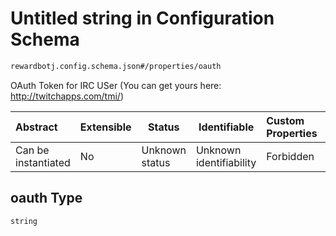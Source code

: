 # Untitled string in Configuration Schema

```txt
rewardbotj.config.schema.json#/properties/oauth
```

OAuth Token for IRC USer (You can get yours here: <http://twitchapps.com/tmi/>)


| Abstract            | Extensible | Status         | Identifiable            | Custom Properties | Additional Properties | Access Restrictions | Defined In                                                               |
| :------------------ | ---------- | -------------- | ----------------------- | :---------------- | --------------------- | ------------------- | ------------------------------------------------------------------------ |
| Can be instantiated | No         | Unknown status | Unknown identifiability | Forbidden         | Allowed               | none                | [config.schema.json\*](../out/config.schema.json "open original schema") |

## oauth Type

`string`
